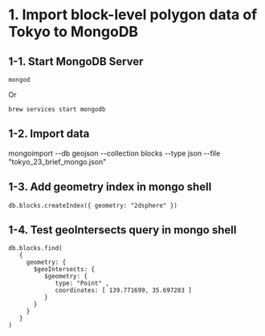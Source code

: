 # 1. Import block-level polygon data of Tokyo to MongoDB

## 1-1. Start MongoDB Server

```
mongod
```

Or

```
brew services start mongodb
```

## 1-2. Import data
mongoimport --db geojson --collection blocks --type json --file "tokyo_23_brief_mongo.json"

## 1-3. Add geometry index in mongo shell

```
db.blocks.createIndex({ geometry: "2dsphere" })
```

## 1-4. Test geoIntersects query in mongo shell

```
db.blocks.find(
   {
     geometry: {
       $geoIntersects: {
          $geometry: {
             type: "Point" ,
             coordinates: [ 139.771699, 35.697283 ]
          }
       }
     }
   }
)
```